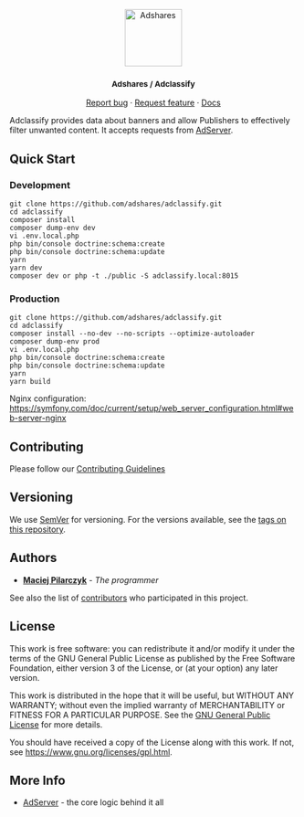 <p align="center">
    <a href="https://adshares.net/" title="Adshares sp. z o.o." target="_blank">
        <img src="https://adshares.net/logos/ads.svg" alt="Adshares" width="100" height="100">
    </a>
</p>
<h3 align="center"><small>Adshares / Adclassify</small></h3>
<p align="center">
    <a href="https://github.com/adshares/adclassify/issues/new?template=bug_report.md&labels=Bug">Report bug</a>
    ·
    <a href="https://github.com/adshares/adclassify/issues/new?template=feature_request.md&labels=New%20Feature">Request feature</a>
    ·
    <a href="https://docs.adshares.net/protocol/">Docs</a>
</p>


Adclassify provides data about banners and allow Publishers to effectively filter unwanted content.
It accepts requests from [AdServer](https://github.com/adshares/adserver).

## Quick Start

### Development

```
git clone https://github.com/adshares/adclassify.git
cd adclassify
composer install
composer dump-env dev
vi .env.local.php
php bin/console doctrine:schema:create
php bin/console doctrine:schema:update
yarn
yarn dev
composer dev or php -t ./public -S adclassify.local:8015
```

### Production

```
git clone https://github.com/adshares/adclassify.git
cd adclassify
composer install --no-dev --no-scripts --optimize-autoloader
composer dump-env prod
vi .env.local.php
php bin/console doctrine:schema:create
php bin/console doctrine:schema:update
yarn
yarn build
```

Nginx configuration:
https://symfony.com/doc/current/setup/web_server_configuration.html#web-server-nginx

## Contributing

Please follow our [Contributing Guidelines](docs/CONTRIBUTING.md)

## Versioning

We use [SemVer](http://semver.org/) for versioning.
For the versions available, see the [tags on this repository](https://github.com/adshares/adclassify/tags).

## Authors

* **[Maciej Pilarczyk](https://github.com/m-pilarczyk)** - _The programmer_

See also the list of [contributors](https://github.com/adshares/adclassify/contributors) who participated in this project.


## License

This work is free software: you can redistribute it and/or modify
it under the terms of the GNU General Public License as published by
the Free Software Foundation, either version 3 of the License, or
(at your option) any later version.

This work is distributed in the hope that it will be useful,
but WITHOUT ANY WARRANTY; without even the implied warranty of
MERCHANTABILITY or FITNESS FOR A PARTICULAR PURPOSE. See the
[GNU General Public License](LICENSE) for more details.

You should have received a copy of the License along with this work.
If not, see <https://www.gnu.org/licenses/gpl.html>.


## More Info

- [AdServer](https://github.com/adshares/adserver) - the core logic behind it all
